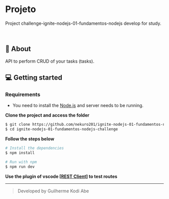 # Projeto
Project challenge-ignite-nodejs-01-fundamentos-nodejs develop for study.

<br>

## 🚀 About
API to perform CRUD of your tasks (tasks).

## 💻 Getting started

### Requirements

- You need to install the [Node.js](https://nodejs.org/en/download/) and server needs to be running.

**Clone the project and access the folder**

```bash
$ git clone https://github.com/nekuro201/ignite-nodejs-01-fundamentos-nodejs-challenge.git
$ cd ignite-nodejs-01-fundamentos-nodejs-challenge
```

**Follow the steps below**

```bash
# Install the dependencies
$ npm install

# Run with npm
$ npm run dev
```

**Use the plugin of vscode [[REST Client]](https://marketplace.visualstudio.com/items?itemName=humao.rest-client) to test routes**

---
<blockquote>
    Developed by Guilherme Kodi Abe
</blockquote>
